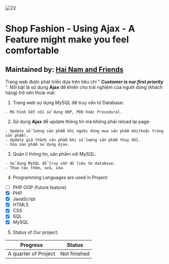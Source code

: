 ![22](https://user-images.githubusercontent.com/66479803/97127406-19b2ff00-176c-11eb-94a7-bbff3f2d0b0d.PNG)

# Shop Fashion - Using Ajax - A Feature might make you feel comfortable
## Maintained by: [Hai Nam and Friends](https://github.com/confusing1997)
Trang web được phát triển dựa trên tiêu chí " ***Customer is our first priority*** ". Nổi bật là sử dụng **Ajax** để khiến cho trải nghiệm của người dùng (khách hàng) trở nên thoải mái:

1. Trang web sự dụng MySQL để truy vấn từ Database:
```
- Mô hình kết nối sử dụng OOP, PDO hoặc Procedural. 
```
2. Sử dụng **Ajax** để update thông tin mà không phải reload lại page:
```
- Update số lượng sản phẩm khi người dùng mua sản phẩm mới(hoặc trùng sản phẩm).
- Update giá thành sản phẩm khi số lượng sản phẩm thay đổi.
- Xóa sản phẩm sử dụng Ajax.
```
3. Quản lí thông tin,  sản phẩm với MySQL:
```
- Sử dụng MySQL để truy vấn dữ liệu từ database.
- Thao tác thêm, sửa, xóa.
```
4. Programming Languages are used in Project: 
- [ ] PHP OOP (future feature)
- [x] PHP 
- [x] JavaScript
- [x] HTML5
- [x] CSS
- [x] SQL
- [x] MySQL

5. Status of Our project: 

| Progress | Status |
| ------------- | ------------- |
| A quarter of Project  | Not finished  |


